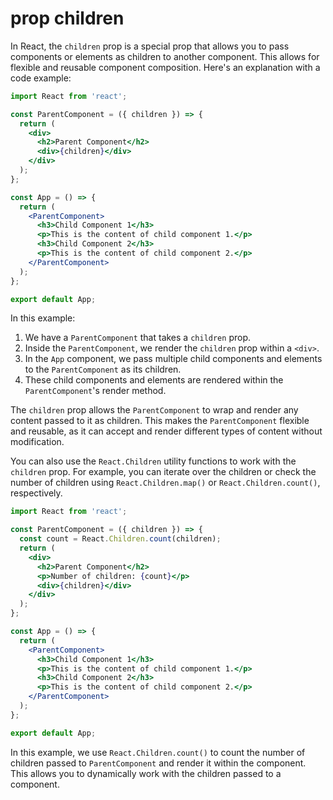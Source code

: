 # prop children

In React, the `children` prop is a special prop that allows you to pass components or elements as children to another component. This allows for flexible and reusable component composition. Here's an explanation with a code example:

```jsx
import React from 'react';

const ParentComponent = ({ children }) => {
  return (
    <div>
      <h2>Parent Component</h2>
      <div>{children}</div>
    </div>
  );
};

const App = () => {
  return (
    <ParentComponent>
      <h3>Child Component 1</h3>
      <p>This is the content of child component 1.</p>
      <h3>Child Component 2</h3>
      <p>This is the content of child component 2.</p>
    </ParentComponent>
  );
};

export default App;
```

In this example:

1. We have a `ParentComponent` that takes a `children` prop.
2. Inside the `ParentComponent`, we render the `children` prop within a `<div>`.
3. In the `App` component, we pass multiple child components and elements to the `ParentComponent` as its children.
4. These child components and elements are rendered within the `ParentComponent`'s render method.

The `children` prop allows the `ParentComponent` to wrap and render any content passed to it as children. This makes the `ParentComponent` flexible and reusable, as it can accept and render different types of content without modification.

You can also use the `React.Children` utility functions to work with the `children` prop. For example, you can iterate over the children or check the number of children using `React.Children.map()` or `React.Children.count()`, respectively.

```jsx
import React from 'react';

const ParentComponent = ({ children }) => {
  const count = React.Children.count(children);
  return (
    <div>
      <h2>Parent Component</h2>
      <p>Number of children: {count}</p>
      <div>{children}</div>
    </div>
  );
};

const App = () => {
  return (
    <ParentComponent>
      <h3>Child Component 1</h3>
      <p>This is the content of child component 1.</p>
      <h3>Child Component 2</h3>
      <p>This is the content of child component 2.</p>
    </ParentComponent>
  );
};

export default App;
```

In this example, we use `React.Children.count()` to count the number of children passed to `ParentComponent` and render it within the component. This allows you to dynamically work with the children passed to a component.